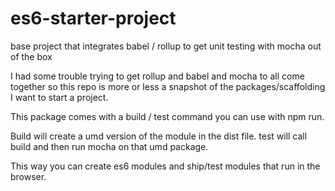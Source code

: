 # es6-starter-project
base project that integrates babel / rollup to get unit testing with mocha out of the box

I had some trouble trying to get rollup and babel and mocha to all come together so this repo is more or less a snapshot of the packages/scaffolding I want to start a project.

This package comes with a build / test command you can use with npm run. 

Build will create a umd version of the module in the dist file.
test will call build and then run mocha on that umd package.

This way you can create es6 modules and ship/test modules that run in the browser.
